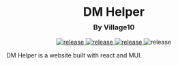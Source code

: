 <div align="center">
    <h1 >DM Helper</h1>
    <h3 style="margin-top: -10px">By Village10</h3>
</div>

<div align="center">
    <!-- release -->
    <a href="https://react.dev" target="_blank">
        <img src="https://img.shields.io/badge/-ReactJs-61DAFB?logo=react&logoColor=white&labelColor=black&style=for-the-badge" alt="release">
    </a>
    <a href="https://https://nodejs.org/en" target="_blank">
        <img src="https://img.shields.io/badge/-Npm-84dc6e?logo=nodedotjs&logoColor=white&labelColor=black&style=for-the-badge" alt="release">
    </a>
    <a href="https://github.com/Village10/DM-Helper/releases" target="_blank">
        <img src="https://img.shields.io/github/v/release/Village10/DM-Helper?include_prereleases&style=for-the-badge" alt="release">
    </a>
    <img src="https://img.shields.io/github/repo-size/Village10/DM-Helper?include_prereleases&style=for-the-badge" alt="release">

</div>

DM Helper is a website built with react and MUI.
